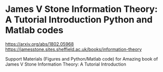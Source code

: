 # James V Stone Information Theory: A Tutorial Introduction  Python and Matlab codes
https://arxiv.org/abs/1802.05968  
https://jamesstone.sites.sheffield.ac.uk/books/information-theory


Support Materials (Figures and Python/Matlab code) for Amazing book of James V Stone Information Theory: A Tutorial Introduction 
